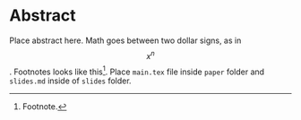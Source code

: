 # Abstract

Place abstract here. Math goes between two dollar signs, as in $$x^n$$. Footnotes looks like this[^1]. Place `main.tex` file inside `paper` folder and `slides.md` inside of `slides` folder.

[^1]: Footnote.
